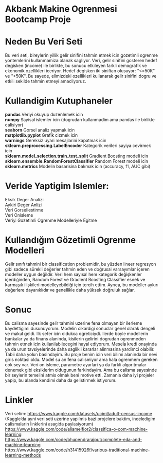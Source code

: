 # Akbank Makine Ogrenmesi Bootcamp Proje
# Neden Bu Veri Seti
Bu veri seti, bireylerin yillik gelir sinifini tahmin etmek icin gozetimli ogrenme yontemlerini kullanmamiza olanak sagliyor. Veri, gelir sinifini gosteren hedef degisken (income) ile birlikte, bu sonucu etkileyen farkli demografik ve ekonomik ozellikleri iceriyor. Hedef degisken iki siniftan olusuyor: "<=50K" ve ">50K". Bu sayede, elimizdeki ozellikleri kullanarak gelir sinifini dogru ve etkili sekilde tahmin etmeyi amacliyoruz.
# Kullandigim Kutuphaneler
**pandas** Veriyi okuyup duzenlemek icin  
**numpy**  Sayisal islemler icin (dogrudan kullanmadim ama pandas ile birlikte calisiyor)  
**seaborn**  Gorsel analiz yapmak icin  
**matplotlib.pyplot**  Grafik cizmek icin  
**warnings**  Gereksiz uyari mesajlarini kapatmak icin  
**sklearn.preprocessing.LabelEncoder**  Kategorik verileri sayiya cevirmek icin  
**sklearn.model_selection.train_test_split**  Gradient Boosting modeli icin  
**sklearn.ensemble.RandomForestClassifier**  Random Forest modeli icin  
**sklearn.metrics**  Modelin basarisina bakmak icin (accuracy, f1, AUC gibi)  


# Veride Yaptigim Islemler:
Eksik Deger Analizi    
Aykiri Deger Anlizi    
Veri Gorsellestirme  
Veri Onisleme    
Veriyi Gozetimli Ogrenme Modelleriyle Egitme  
# Kullandığım Gözetimli Ogrenme Modelleri
Gelir sınıfı tahmini bir classification problemidir, bu yüzden lineer regresyon gibi sadece sürekli değerler tahmin eden ve doğrusal varsayımlar içeren modeller uygun değildir. Veri hem sayısal hem kategorik değişkenler içerdiğinden, Random Forest ve Gradient Boosting Classifier esnek ve karmaşık ilişkileri modelleyebildiği için tercih ettim. Ayrıca, bu modeller aykırı değerlere dayanıklıdır ve genellikle daha yüksek doğruluk sağlar.
# Sonuc 
Bu calisma sayesinde gelir tahmini uzerine fena olmayan bir ilerleme kaydettigimi dusunuyorum. Modelin cikardigi sonuclar genel olarak dengeli ve makul geldi. Ilk sefer icin oldukca ogreticiydi. Ilerde boyle modellerin bankalar ya da finans alaninda, kisilerin gelirini dogrudan ogrenmeden tahmin etmek icin kullanilabilecegini hayal ediyorum. Mesela kredi onayinda ya da urun tavsiyelerinde daha saglikli kararlar alinmasina yardimci olabilir.
Tabii daha yolun basindayim. Bu proje benim icin veri bilimi alaninda bir nevi giris noktasi oldu. Model su an fena calismiyor ama hala ogrenmem gereken cok sey var. Veri on isleme, parametre ayarlari ya da farkli algoritmalar denemek gibi eksiklerim oldugunun farkindayim. Ama bu calisma sayesinde bir seylerin temelini atmis olmak beni motive etti. Zamanla daha iyi projeler yapip, bu alanda kendimi daha da gelistirmek istiyorum.
# Linkler
Veri setim: https://www.kaggle.com/datasets/uciml/adult-census-income  
(Kaggle’da ayni veri seti uzerine yapilmis bazi projelere baktim, inceledigim calismalarin linklerini asagida paylasiyorum)  
https://www.kaggle.com/code/eliamelfior2/classifica-o-com-machine-learning  
https://www.kaggle.com/code/bhupendrarajput/complete-eda-and-machine-learning  
https://www.kaggle.com/code/h31415926f/various-traditional-machine-learning-methods

